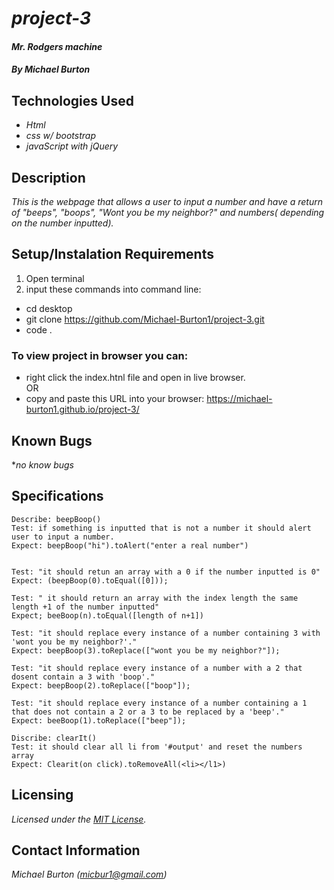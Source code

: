 # _project-3_

#### _Mr. Rodgers machine_

##### By _**Michael Burton**_

## Technologies Used

* _Html_
* _css w/ bootstrap_
* _javaScript with jQuery_

## Description

_This is the webpage that allows a user to input a number and have a return of "beeps", "boops", "Wont you be my neighbor?" and numbers( depending on the number inputted)._

## Setup/Instalation Requirements

1. Open terminal
2. input these commands into command line:

* cd desktop
* git clone https://github.com/Michael-Burton1/project-3.git
* code .

### To view project in browser you can:

* right click the index.htnl file and open in live browser.  
OR  
* copy and paste this URL into your browser:  https://michael-burton1.github.io/project-3/

## Known Bugs

*_no know bugs_

## Specifications

```
Describe: beepBoop()
Test: if something is inputted that is not a number it should alert user to input a number.
Expect: beepBoop("hi").toAlert("enter a real number")


Test: "it should retun an array with a 0 if the number inputted is 0"
Expect: (beepBoop(0).toEqual([0]));

Test: " it should return an array with the index length the same length +1 of the number inputted"
Expect; beeBoop(n).toEqual([length of n+1])

Test: "it should replace every instance of a number containing 3 with 'wont you be my neighbor?'."
Expect: beepBoop(3).toReplace(["wont you be my neighbor?"]);

Test: "it should replace every instance of a number with a 2 that dosent contain a 3 with 'boop'."
Expect: beepBoop(2).toReplace(["boop"]);

Test: "it should replace every instance of a number containing a 1 that does not contain a 2 or a 3 to be replaced by a 'beep'."
Expect: beeBoop(1).toReplace(["beep"]);

Discribe: clearIt()
Test: it should clear all li from '#output' and reset the numbers array
Expect: Clearit(on click).toRemoveAll(<li></l1>)
```

## Licensing

_Licensed under the [MIT License](LICENSE)._


## Contact Information

_Michael Burton (micbur1@gmail.com)_

